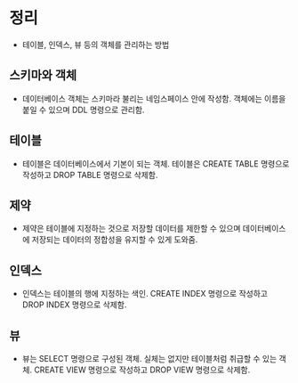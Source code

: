 # 정리
- 테이블, 인덱스, 뷰 등의 객체를 관리하는 방법

## 스키마와 객체
- 데이터베이스 객체는 스키마라 불리는 네임스페이스 안에 작성함. 객체에는 이름을 붙일 수 있으며 DDL 명령으로 관리함.

## 테이블
- 테이블은 데이터베이스에서 기본이 되는 객체. 테이블은 CREATE TABLE 명령으로 작성하고 DROP TABLE 명령으로 삭제함.

## 제약
- 제약은 테이블에 지정하는 것으로 저장할 데이터를 제한할 수 있으며 데이터베이스에 저장되는 데이터의 정합성을 유지할 수 있게 도와줌.

## 인덱스
- 인덱스는 테이블의 행에 지정하는 색인. CREATE INDEX 명령으로 작성하고 DROP INDEX 명령으로 삭제함.

## 뷰
- 뷰는 SELECT 명령으로 구성된 객체. 실체는 없지만 테이블처럼 취급할 수 있는 객체. CREATE VIEW 명령으로 작성하고 DROP VIEW 명령으로 삭제함.
